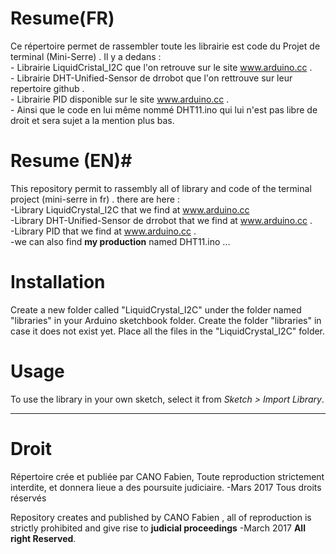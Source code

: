 # Resume(FR) #

Ce répertoire permet de rassembler toute les librairie est code du Projet de terminal (Mini-Serre) . 
Il y a dedans : <br />- Librairie LiquidCristal_I2C que l'on retrouve sur le site www.arduino.cc .
                <br />- Librairie DHT-Unified-Sensor de drrobot que l'on rettrouve sur leur repertoire github .
                <br />- Librairie PID disponible sur le site www.arduino.cc .
                <br />- Ainsi que le code en lui même nommé DHT11.ino qui lui n'est pas libre de droit et sera sujet a la
                mention plus bas.
                
                
# Resume (EN)#     

This repository permit to rassembly all of library and code of the terminal project (mini-serre in fr) .
there are here : <br />-Library LiquidCrystal_I2C that we find at www.arduino.cc
                 <br />-Library DHT-Unified-Sensor de drrobot that we find at www.arduino.cc .
                 <br />-Library PID that we find at www.arduino.cc .
                 <br />-we can also find <strong>my production</strong> named DHT11.ino ...
















# Installation #
Create a new folder called "LiquidCrystal_I2C" under the folder named "libraries" in your Arduino sketchbook folder.
Create the folder "libraries" in case it does not exist yet. Place all the files in the "LiquidCrystal_I2C" folder.

# Usage #
To use the library in your own sketch, select it from *Sketch > Import Library*.

-------------------------------------------------------------------------------------------------------------------

# Droit #

Répertoire crée et publiée par CANO Fabien, Toute reproduction strictement interdite, 
et donnera lieue a des poursuite judiciaire. -Mars 2017 Tous droits réservés 

Repository creates and published by CANO Fabien , all of reproduction is strictly prohibited and give rise to <strong>judicial proceedings</strong>
-March 2017 <strong>All right Reserved</strong>.
